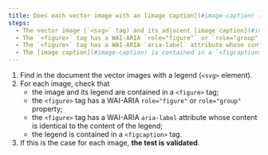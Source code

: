 ```yaml
---
title: Does each vector image with an [image caption](#image-caption) (`<svg>` tag associated with an adjacent [image caption](#image-caption)), if necessary, meet these conditions?
steps:
  - The vector image (`<svg>` tag) and its adjacent [image caption](#image-caption) are contained in a `<figure>` tag.
  - The `<figure>` tag has a WAI-ARIA `role="figure"` or `role="group"` attribute.
  - The `<figure>` tag has a WAI-ARIA `aria-label` attribute whose content is identical to the content of the [image caption](#image-caption).
  - The [image caption](#image-caption) is contained in a `<figcaption>` tag.
---
```


1. Find in the document the vector images with a legend (`<svg>` element).
2. For each image, check that
   - the image and its legend are contained in a `<figure>` tag;
   - the `<figure>` tag has a WAI-ARIA `role="figure"` or `role="group"` property;
   - the `<figure>` tag has a WAI-ARIA `aria-label` attribute whose content is identical to the content of the legend;
   - the legend is contained in a `<figcaption>` tag.
3. If this is the case for each image, **the test is validated**.
